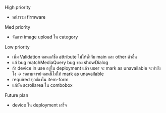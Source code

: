 High priority

- หน้ารวม firmware

Med priority

- จัดการ image upload ใน category

Low priority

- เพิ่ม Validation ตอนแก้ชื่อ attribute ไม่ให้ซ้ำกับ main และ other ตัวอื่น
- แก้ bug matchMediaQuery bug ของ showDialog
- ถ้า device in use อยู่ใน deployment แล้ว user จะ mark as unavailable จะทำยังไง -> รอถามจารย์ ตอนนี้ไม่ให้ mark as unavailable
- required ทุกช่องใน item-form
- แก้บัค scrollarea ใน combobox

Future plan

- device ใน deployment เสร็จ
